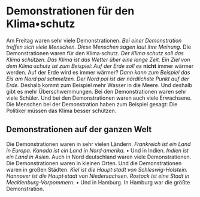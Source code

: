 # Demonstrationen für den Klima•schutz

Am Freitag waren sehr viele Demonstrationen. 
*Bei einer Demonstration treffen sich viele Menschen.* 
*Diese Menschen sagen laut ihre Meinung.* Die Demonstrationen waren für den Klima·schutz. 
*Der Klima·schutz soll das Klima schützen.* 
*Das Klima ist das Wetter über eine lange Zeit.* 
*Ein Ziel von dem Klima·schutz ist zum Beispiel:* 
*Auf der Erde soll es* **nicht** immer wärmer werden. Auf der Erde wird es immer wärmer? 
*Dann kann zum Beispiel das Eis am Nord·pol schmelzen.* 
*Der Nord·pol ist der nördlichste Punkt auf der Erde.* Deshalb kommt zum Beispiel mehr Wasser in die Meere. Und deshalb gibt es mehr Überschwemmungen. Bei den Demonstrationen waren sehr viele Schüler. Und bei den Demonstrationen waren auch viele Erwachsene. Die Menschen bei der Demonstration haben zum Beispiel gesagt: Die Politiker müssen das Klima besser schützen. 

## Demonstrationen auf der ganzen Welt
Die Demonstrationen waren in sehr vielen Ländern. 
*Frankreich ist ein Land in Europa.* 
*Kanada ist ein Land in Nord·amerika.* • Und in Indien. 
*Indien ist ein Land in Asien.* 
Auch in Nord·deutschland waren viele Demonstrationen. Die Demonstrationen waren in kleinen Orten. Und die Demonstrationen waren in großen Städten. 
*Kiel ist die Haupt·stadt von Schleswig-Holstein.* 
*Hannover ist die Haupt·stadt von Niedersachsen.* 
*Rostock ist eine Stadt in Mecklenburg-Vorpommern.* • Und in Hamburg. In Hamburg war die größte Demonstration. 
